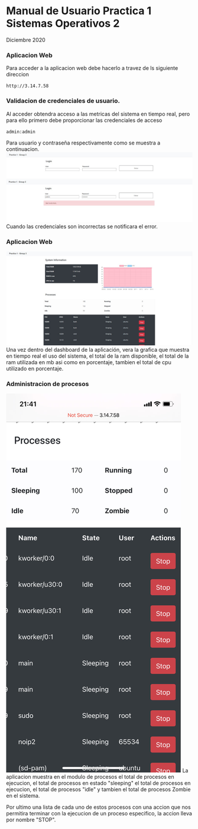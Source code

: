 # Manual de Usuario Practica 1 Sistemas Operativos 2

Diciembre 2020

### Aplicacion Web

Para acceder a la aplicacion web debe hacerlo a travez de ls siguiente direccion

    http://3.14.7.58

### Validacion de credenciales de usuario.

Al acceder obtendra acceso a las metricas del sistema en tiempo real, pero para ello primero debe proporcionar las credenciales de acceso

    admin:admin

Para usuario y contraseña respectivamente como se muestra a continuacion.
![Ejemplo JSON Memoria](images/credenciales2.JPG)
![Ejemplo JSON Memoria](images/credenciales1.JPG)
Cuando las credenciales son incorrectas se notificara el error.

### Aplicacion Web

![Aplicacion web](images/dashboard.JPG)
Una vez dentro del dashboard de la aplicación, vera la grafica que muestra en tiempo real el uso del sistema, el total de la ram disponible, el total de la ram utilizada en mb asi como en porcentaje, tambien el total de cpu utilizado en porcentaje.

### Administracion de procesos

![Ejemplo JSON Memoria](images/procesos.png)
La aplicacion muestra en el modulo de procesos el total de procesos en ejecucion, el total de procesos en estado "sleeping" el total de procesos en ejecucion, el total de procesos "idle" y tambien el total de procesos Zombie en el sistema.

Por ultimo una lista de cada uno de estos procesos con una accion que nos permitira terminar con la ejecucion de un proceso especifico, la accion lleva por nombre "STOP".
